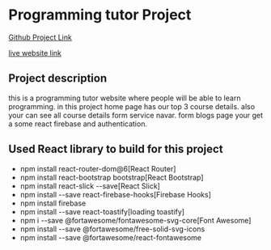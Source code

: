 # Programming tutor Project

[Github Project Link](https://github.com/programming-hero-web-course-4/independent-service-provider-mdshohed)

[live website link](https://programming-tutor-28276.web.app/)

## Project description

this is a programming tutor website where people will be able to learn programming. in this project home page has our top 3 course details. also your can see all course details form service navar. 
form blogs page your get a some react firebase and authentication.

## Used React library to build for this project

- npm install react-router-dom@6[React Router]
- npm install react-bootstrap bootstrap[React Bootstrap]
- npm install react-slick --save[React Slick]
- npm install --save react-firebase-hooks[Firebase Hooks]
- npm install firebase
- npm install --save react-toastify[loading toastify]
- npm i --save @fortawesome/fontawesome-svg-core[Font Awesome]
- npm install --save @fortawesome/free-solid-svg-icons
- npm install --save @fortawesome/react-fontawesome
